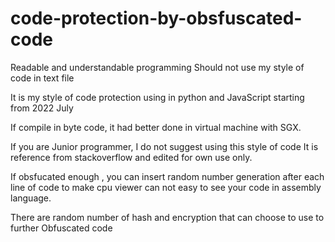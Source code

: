 # code-protection-by-obsfuscated-code

Readable and understandable programming
Should not use my style of code in text file

It is my style of code protection using in python and JavaScript starting from 2022 July

If compile in byte code, it had better done in virtual machine with SGX.

If you are Junior programmer, I do not suggest using this style of code
It is reference from stackoverflow and edited for own use only.

If obsfucated enough , you can insert random number generation after each 
line of code to make cpu viewer can not easy to see your code in assembly language.

There are random number of hash and encryption that can choose to use to further
Obfuscated code


